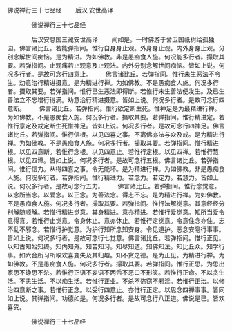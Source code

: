   佛说禅行三十七品经
　　后汉 安世高译




　　　　佛说禅行三十七品经

　　　　后汉安息国三藏安世高译
　　闻如是。一时佛游于舍卫国祇树给孤独园。佛言诸比丘。若能弹指间。惟行自身身止观。外身身止观。内外身身止观。分别念解世间痴恼。是为精进。为如佛教。非是愚痴食人施。何况能多行者。撮取其要。若弹指间。止观痛若止观意及止观法。内外分别念解世间痴恼。皆如上说。何况多行者。是故可念行四意止。
　　佛言诸比丘。若弹指间。惟行未生恶法不令生。劝意治行精进摄意。是为精进行禅。为如佛教。不是愚痴食人施。何况多行者。摄取其要。若弹指间。惟行已生恶法即得断。若惟行未生善法便发生。及已生善法立不忘增行得满。劝意治行精进摄意。皆如上说。何况多行者。是故可念行四意断。
　　佛言诸比丘。若弹指间。惟行欲定断生死。惟神足是为最精进行禅。为如佛教。不是愚痴食人施。何况多行者。摄取其要。若弹指间。惟行精进定。若惟行意定及戒定断生死惟神足。皆如上说。何况多行者。是故可念行四神足。佛言诸比丘。若弹指间。惟行信根。以见四喜之事。不离佛亦法与众及戒。是为精进行禅。为如佛教。不是愚痴食人施。何况多行者。撮取其要。若弹指间。惟行精进根。以见四意断。若惟行念根。以见四意止。若惟行定根。以见四禅。若惟行慧根。以见四谛。皆如上说。何况多行者。是故可念行五根。佛言诸比丘。若弹指间。惟行信力。从得四喜之事。令无能坏。是为精进行禅。为如佛教。非是愚痴食人施。何况多行者。若弹指间。惟行精进力。若念力。若定力。若慧力。皆如上说。何况多行者。是故可念行五力。
　　佛言诸比丘。若弹指间。惟行念觉意。以念所当念。以爱念。以正念。为善法念。得志不忘。是为精进行禅。为如佛教。不是愚痴食人施。何况多行者。撮取其要。若弹指间。惟行法解觉意。其意经经分别解随顺解。若惟行精进觉意。其身精进。意亦精进。若惟行爱觉意。知所当爱令意得喜。若惟行止觉意。令身休止。意亦休止。若惟行定觉意。令意住念亦住。志不乱不邪念。若惟行护觉意。为护行知所念知安身。令见道护。恶念安隐行事事。皆如上说。何况多行者。是故可念行七觉意。佛言诸比丘。若弹指间。惟行正见。以知古知始知终。知内知外。知苦知习。知尽知道。知佛知法。知比丘众。知学行事。如六合所习所取欢喜变失及其归趣。知不贪之德。是为正见。为精进行禅。为如佛教。不是愚痴食人施。何况多行者。撮取其要。若弹指间。惟行正思。为思出家思不诤思不杀。若惟行正语不妄语不两舌不恶口不形笑。若惟行正命。不以贪生活。不恚生活。不以痴生活。若惟行正业。不杀不盗窃不邪淫。若惟行正治。以修治四意断之事。若惟行正念。以受行四意止。亦惟行正定。以思念四禅事事。皆同如上说。其弹指间。功德如是。何况多行者。是故可念行八正道。佛说是已。皆欢喜受。

　　　　佛说禅行三十七品经



